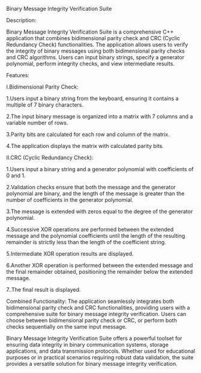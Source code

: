 Binary Message Integrity Verification Suite

Description:

Binary Message Integrity Verification Suite is a comprehensive C++ application that combines bidimensional parity check and CRC (Cyclic Redundancy Check) functionalities. The application allows users to verify the integrity of binary messages using both bidimensional parity checks and CRC algorithms. Users can input binary strings, specify a generator polynomial, perform integrity checks, and view intermediate results.

Features:

I.Bidimensional Parity Check:

1.Users input a binary string from the keyboard, ensuring it contains a multiple of 7 binary characters.

2.The input binary message is organized into a matrix with 7 columns and a variable number of rows.

3.Parity bits are calculated for each row and column of the matrix.

4.The application displays the matrix with calculated parity bits.

II.CRC (Cyclic Redundancy Check):

1.Users input a binary string and a generator polynomial with coefficients of 0 and 1.

2.Validation checks ensure that both the message and the generator polynomial are binary, and the length of the message is greater than the number of coefficients in the generator polynomial.

3.The message is extended with zeros equal to the degree of the generator polynomial.

4.Successive XOR operations are performed between the extended message and the polynomial coefficients until the length of the resulting remainder is strictly less than the length of the coefficient string.

5.Intermediate XOR operation results are displayed.

6.Another XOR operation is performed between the extended message and the final remainder obtained, positioning the remainder below the extended message.

7..The final result is displayed.

Combined Functionality:
The application seamlessly integrates both bidimensional parity check and CRC functionalities, providing users with a comprehensive suite for binary message integrity verification.
Users can choose between bidimensional parity check or CRC, or perform both checks sequentially on the same input message.

Binary Message Integrity Verification Suite offers a powerful toolset for ensuring data integrity in binary communication systems, storage applications, and data transmission protocols. Whether used for educational purposes or in practical scenarios requiring robust data validation, the suite provides a versatile solution for binary message integrity verification.
